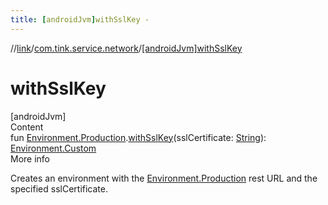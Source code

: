 ```yaml
---
title: [androidJvm]withSslKey -
---
```

//[link](../index.md)/[com.tink.service.network](index.md)/[[androidJvm]withSslKey]([android-jvm]with-ssl-key.md)



# withSslKey  
[androidJvm]  
Content  
fun [Environment.Production]([android-jvm]-environment/-production/index.md).[withSslKey]([android-jvm]with-ssl-key.md)(sslCertificate: [String](https://kotlinlang.org/api/latest/jvm/stdlib/kotlin/-string/index.html)): [Environment.Custom]([android-jvm]-environment/-custom/index.md)  
More info  


Creates an environment with the [Environment.Production]([android-jvm]-environment/-production/index.md) rest URL and the specified sslCertificate.

  



